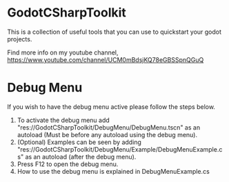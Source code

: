 # GodotCSharpToolkit

This is a collection of useful tools that you can use to quickstart your godot projects.

Find more info on my youtube channel, https://www.youtube.com/channel/UCM0mBdsjKQ78eGBSSpnQGuQ

# Debug Menu

If you wish to have the debug menu active please follow the steps below.

1. To activate the debug menu add "res://GodotCSharpToolkit/DebugMenu/DebugMenu.tscn" as an autoload (Must be before any autoload using the debug menu).
2. (Optional) Examples can be seen by adding "res://GodotCSharpToolkit/DebugMenu/Example/DebugMenuExample.cs" as an autoload (after the debug menu).
3. Press F12 to open the debug menu.
4. How to use the debug menu is explained in DebugMenuExample.cs